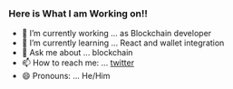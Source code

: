 ### Here is What I am Working on!! 

- 🔭 I’m currently working ... as Blockchain  developer
- 🌱 I’m currently learning ... React and wallet integration 
- 💬 Ask me about ... blockchain
- 📫 How to reach me: ... [twitter](http://twitter.com/Shubham15681423)
- 😄 Pronouns: ... He/Him


